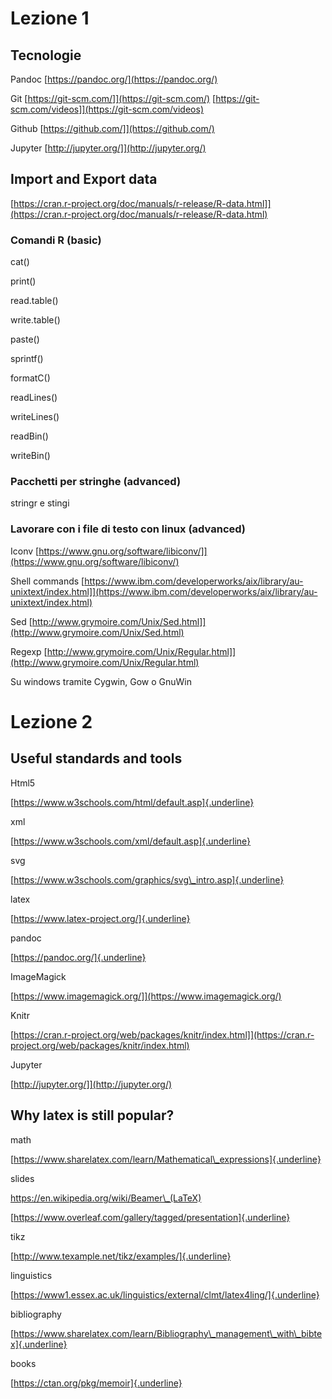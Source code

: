 Lezione 1
=========

Tecnologie 
-----------

Pandoc [https://pandoc.org/](https://pandoc.org/)

Git [https://git-scm.com/]](https://git-scm.com/)
[https://git-scm.com/videos]](https://git-scm.com/videos)

Github [https://github.com/]](https://github.com/)

Jupyter [http://jupyter.org/]](http://jupyter.org/)

Import and Export data
----------------------

[https://cran.r-project.org/doc/manuals/r-release/R-data.html]](https://cran.r-project.org/doc/manuals/r-release/R-data.html)

### Comandi R (basic)

cat()

print()

read.table()

write.table()

paste()

sprintf()

formatC()

readLines()

writeLines()

readBin()

writeBin()

### Pacchetti per stringhe (advanced)

stringr e stingi

### Lavorare con i file di testo con linux (advanced)

Iconv
[https://www.gnu.org/software/libiconv/]](https://www.gnu.org/software/libiconv/)

Shell commands
[https://www.ibm.com/developerworks/aix/library/au-unixtext/index.html]](https://www.ibm.com/developerworks/aix/library/au-unixtext/index.html)

Sed
[http://www.grymoire.com/Unix/Sed.html]](http://www.grymoire.com/Unix/Sed.html)

Regexp
[http://www.grymoire.com/Unix/Regular.html]](http://www.grymoire.com/Unix/Regular.html)

Su windows tramite Cygwin, Gow o GnuWin

Lezione 2
=========

Useful standards and tools
--------------------------

Html5

[https://www.w3schools.com/html/default.asp]{.underline}

xml

[https://www.w3schools.com/xml/default.asp]{.underline}

svg

[https://www.w3schools.com/graphics/svg\_intro.asp]{.underline}

latex

[https://www.latex-project.org/]{.underline}

pandoc

[https://pandoc.org/]{.underline}

ImageMagick

[https://www.imagemagick.org/]](https://www.imagemagick.org/)

Knitr

[https://cran.r-project.org/web/packages/knitr/index.html]](https://cran.r-project.org/web/packages/knitr/index.html)

Jupyter

[http://jupyter.org/]](http://jupyter.org/)

Why latex is still popular?
---------------------------

math

[https://www.sharelatex.com/learn/Mathematical\_expressions]{.underline}

slides

https://en.wikipedia.org/wiki/Beamer\_(LaTeX)

[https://www.overleaf.com/gallery/tagged/presentation]{.underline}

tikz

[http://www.texample.net/tikz/examples/]{.underline}

linguistics

[https://www1.essex.ac.uk/linguistics/external/clmt/latex4ling/]{.underline}

bibliography

[https://www.sharelatex.com/learn/Bibliography\_management\_with\_bibtex]{.underline}

books

[https://ctan.org/pkg/memoir]{.underline}
